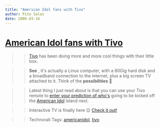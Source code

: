 ```yaml
---
title: "American Idol fans with Tivo"
author: Pito Salas
date: 2006-03-16
---
```

# [American Idol fans with Tivo](None)



>>

>> [Tivo](<http://www.tivo.com/0.0.asp>) has been doing more and more cool
things with their little box.

>>

>> **See** , it's actually a Linux computer, with a 80Gig hard disk and a
broadband connection to the internet, plus a big screen TV attached to it.
Think of the **possibilities** 🙂

>>

>> Latest thing I just read about is that you can use your Tivo remote to
[enter your prediction of
who's](<http://blog.tivo.com/tivo_blog/2006/03/idol_speculatio_1.html>) going
to be kicked off the [American Idol](<http://www.idolonfox.com/>) Island next.

>>

>> Interactive TV is finally here 😉 [Check it
out!](<http://blog.tivo.com/tivo_blog/2006/03/idol_speculatio_1.html>)

>>

>> Technorati Tags:
[americanidol](<http://www.technorati.com/tag/americanidol>),
[tivo](<http://www.technorati.com/tag/tivo>)


